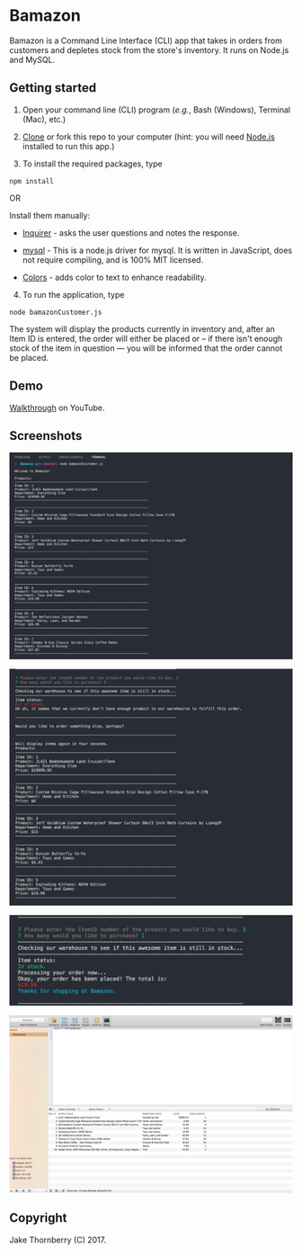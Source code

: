 # Bamazon
Bamazon is a Command Line Interface (CLI) app that takes in orders from customers and depletes stock from the store's inventory. It runs on Node.js and MySQL. 

## Getting started

1. Open your command line (CLI) program (*e.g.*, Bash (Windows), Terminal (Mac), etc.)

2. [Clone](git@github.com:wjthornberry/Bamazon.git) or fork this repo to your computer (hint: you will need [Node.js](https://nodejs.org/en/download/) installed to run this app.)

3. To install the required packages, type
```
npm install
```

OR

Install them manually:

   * [Inquirer](https://www.npmjs.com/package/inquirer) - asks the user questions and notes the response.

   * [mysql](https://www.npmjs.com/package/mysql) -
   This is a node.js driver for mysql. It is written in JavaScript, does not require compiling, and is 100% MIT licensed.

   * [Colors](https://www.npmjs.com/package/colors) - adds color to text to enhance readability.

4. To run the application, type 
```
node bamazonCustomer.js
```
The system will display the products currently in inventory and, after an Item ID is entered, the order will either be placed or – if there isn't enough stock of the item in question — you will be informed that the order cannot be placed. 

## Demo

[Walkthrough](https://youtu.be/CUhP7hABPhg) on YouTube.

## Screenshots

![Customer Experience](Images/bamazon-01.png)

![Customer Experience](Images/bamazon-02.png)

![Customer Experience](Images/bamazon-03.png)

![Customer Experience](Images/bamazon-04.png)

## Copyright

Jake Thornberry (C) 2017.



